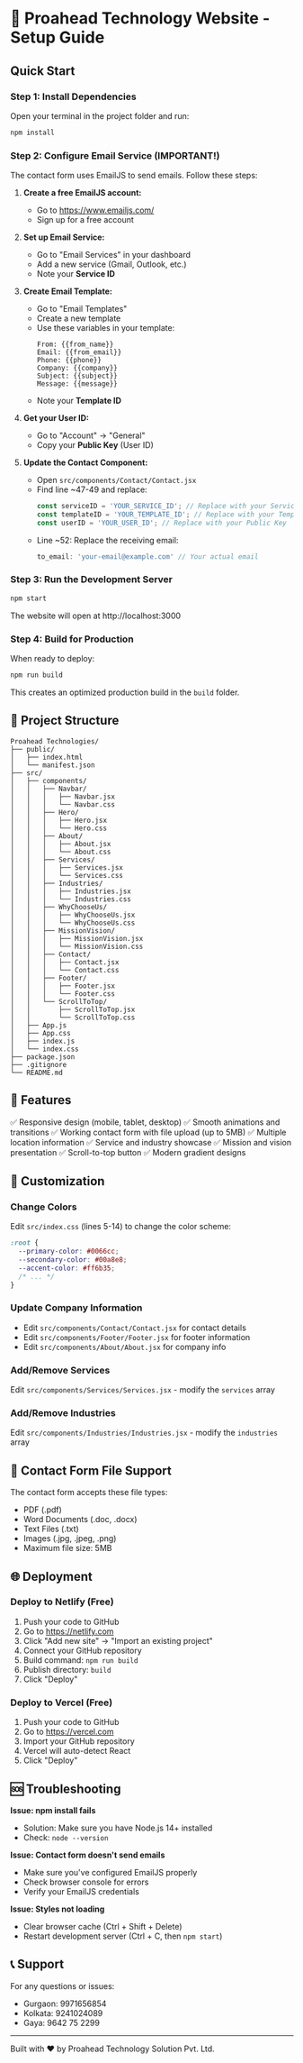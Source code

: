 # 🚀 Proahead Technology Website - Setup Guide

## Quick Start

### Step 1: Install Dependencies
Open your terminal in the project folder and run:
```bash
npm install
```

### Step 2: Configure Email Service (IMPORTANT!)

The contact form uses EmailJS to send emails. Follow these steps:

1. **Create a free EmailJS account:**
   - Go to https://www.emailjs.com/
   - Sign up for a free account

2. **Set up Email Service:**
   - Go to "Email Services" in your dashboard
   - Add a new service (Gmail, Outlook, etc.)
   - Note your **Service ID**

3. **Create Email Template:**
   - Go to "Email Templates"
   - Create a new template
   - Use these variables in your template:
     ```
     From: {{from_name}}
     Email: {{from_email}}
     Phone: {{phone}}
     Company: {{company}}
     Subject: {{subject}}
     Message: {{message}}
     ```
   - Note your **Template ID**

4. **Get your User ID:**
   - Go to "Account" → "General"
   - Copy your **Public Key** (User ID)

5. **Update the Contact Component:**
   - Open `src/components/Contact/Contact.jsx`
   - Find line ~47-49 and replace:
     ```javascript
     const serviceID = 'YOUR_SERVICE_ID'; // Replace with your Service ID
     const templateID = 'YOUR_TEMPLATE_ID'; // Replace with your Template ID
     const userID = 'YOUR_USER_ID'; // Replace with your Public Key
     ```
   - Line ~52: Replace the receiving email:
     ```javascript
     to_email: 'your-email@example.com' // Your actual email
     ```

### Step 3: Run the Development Server
```bash
npm start
```

The website will open at http://localhost:3000

### Step 4: Build for Production
When ready to deploy:
```bash
npm run build
```

This creates an optimized production build in the `build` folder.

## 📁 Project Structure

```
Proahead Technologies/
├── public/
│   ├── index.html
│   └── manifest.json
├── src/
│   ├── components/
│   │   ├── Navbar/
│   │   │   ├── Navbar.jsx
│   │   │   └── Navbar.css
│   │   ├── Hero/
│   │   │   ├── Hero.jsx
│   │   │   └── Hero.css
│   │   ├── About/
│   │   │   ├── About.jsx
│   │   │   └── About.css
│   │   ├── Services/
│   │   │   ├── Services.jsx
│   │   │   └── Services.css
│   │   ├── Industries/
│   │   │   ├── Industries.jsx
│   │   │   └── Industries.css
│   │   ├── WhyChooseUs/
│   │   │   ├── WhyChooseUs.jsx
│   │   │   └── WhyChooseUs.css
│   │   ├── MissionVision/
│   │   │   ├── MissionVision.jsx
│   │   │   └── MissionVision.css
│   │   ├── Contact/
│   │   │   ├── Contact.jsx
│   │   │   └── Contact.css
│   │   ├── Footer/
│   │   │   ├── Footer.jsx
│   │   │   └── Footer.css
│   │   └── ScrollToTop/
│   │       ├── ScrollToTop.jsx
│   │       └── ScrollToTop.css
│   ├── App.js
│   ├── App.css
│   ├── index.js
│   └── index.css
├── package.json
├── .gitignore
└── README.md
```

## 🎨 Features

✅ Responsive design (mobile, tablet, desktop)
✅ Smooth animations and transitions
✅ Working contact form with file upload (up to 5MB)
✅ Multiple location information
✅ Service and industry showcase
✅ Mission and vision presentation
✅ Scroll-to-top button
✅ Modern gradient designs

## 🔧 Customization

### Change Colors
Edit `src/index.css` (lines 5-14) to change the color scheme:
```css
:root {
  --primary-color: #0066cc;
  --secondary-color: #00a8e8;
  --accent-color: #ff6b35;
  /* ... */
}
```

### Update Company Information
- Edit `src/components/Contact/Contact.jsx` for contact details
- Edit `src/components/Footer/Footer.jsx` for footer information
- Edit `src/components/About/About.jsx` for company info

### Add/Remove Services
Edit `src/components/Services/Services.jsx` - modify the `services` array

### Add/Remove Industries
Edit `src/components/Industries/Industries.jsx` - modify the `industries` array

## 📧 Contact Form File Support

The contact form accepts these file types:
- PDF (.pdf)
- Word Documents (.doc, .docx)
- Text Files (.txt)
- Images (.jpg, .jpeg, .png)
- Maximum file size: 5MB

## 🌐 Deployment

### Deploy to Netlify (Free)
1. Push your code to GitHub
2. Go to https://netlify.com
3. Click "Add new site" → "Import an existing project"
4. Connect your GitHub repository
5. Build command: `npm run build`
6. Publish directory: `build`
7. Click "Deploy"

### Deploy to Vercel (Free)
1. Push your code to GitHub
2. Go to https://vercel.com
3. Import your GitHub repository
4. Vercel will auto-detect React
5. Click "Deploy"

## 🆘 Troubleshooting

**Issue: npm install fails**
- Solution: Make sure you have Node.js 14+ installed
- Check: `node --version`

**Issue: Contact form doesn't send emails**
- Make sure you've configured EmailJS properly
- Check browser console for errors
- Verify your EmailJS credentials

**Issue: Styles not loading**
- Clear browser cache (Ctrl + Shift + Delete)
- Restart development server (Ctrl + C, then `npm start`)

## 📞 Support

For any questions or issues:
- Gurgaon: 9971656854
- Kolkata: 9241024089
- Gaya: 9642 75 2299

---

Built with ❤️ by Proahead Technology Solution Pvt. Ltd.
